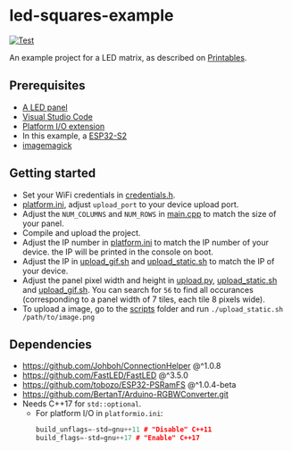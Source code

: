 # led-squares-example
[![Test](https://github.com/Johboh/led-squares-example/actions/workflows/test.yaml/badge.svg)](https://github.com/Johboh/led-squares-example/actions/workflows/test.yaml)

An example project for a LED matrix, as described on [Printables](https://www.printables.com/model/472278-modular-led-panelmatrix).

## Prerequisites
- [A LED panel](https://www.printables.com/model/472278-modular-led-panelmatrix)
- [Visual Studio Code](https://code.visualstudio.com/)
- [Platform I/O extension](https://platformio.org/install/ide?install=vscode)
- In this example, a [ESP32-S2](https://www.wemos.cc/en/latest/s2/s2_mini.html)
- [imagemagick](https://imagemagick.org/)

## Getting started
- Set your WiFi credentials in [credentials.h](./src/credentials.h).
- [platform.ini](./src/platform.ini), adjust `upload_port` to your device upload port.
- Adjust the `NUM_COLUMNS` and `NUM_ROWS` in [main.cpp](./src/main.cpp#L13) to match the size of your panel.
- Compile and upload the project.
- Adjust the IP number in [platform.ini](./src/platform.ini) to match the IP number of your device. the IP will be printed in the console on boot.
- Adjust the IP in [upload_gif.sh](./scripts/upload_gif.sh#L16-L17) and [upload_static.sh](./scripts/upload_static.sh#L15-L16) to match the IP of your device.
- Adjust the panel pixel width and height in [upload.py](./scripts/upload.py#L9), [upload_static.sh](./scripts/upload_static.sh#L14) and [upload_gif.sh](./scripts/upload_gif.sh#L14). You can search for `56` to find all occurances (corresponding to a panel width of 7 tiles, each tile 8 pixels wide).
- To upload a image, go to the [scripts](./scripts) folder and run `./upload_static.sh /path/to/image.png`

## Dependencies
- https://github.com/Johboh/ConnectionHelper @^1.0.8
- https://github.com/FastLED/FastLED @^3.5.0
- https://github.com/tobozo/ESP32-PSRamFS @^1.0.4-beta
- https://github.com/BertanT/Arduino-RGBWConverter.git
- Needs C++17 for `std::optional`.
  - For platform I/O in `platformio.ini`:
    ```C++
    build_unflags=-std=gnu++11 # "Disable" C++11
    build_flags=-std=gnu++17 # "Enable" C++17
    ```
